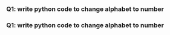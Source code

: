 ### Q1: write python code to change alphabet to number
### Q1: write python code to change alphabet to number
